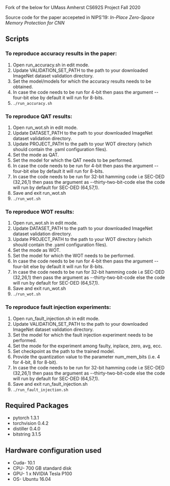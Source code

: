 Fork of the below for UMass Amherst CS692S Project Fall 2020

Source code for the paper accepeted in NIPS'19: 
*In-Place Zero-Space Memory Protection for CNN*

## Scripts
### To reproduce accuracy results in the paper:

1. Open run_accuracy.sh in edit mode. <br/>
2. Update VALIDATION_SET_PATH to the path to your downloaded ImageNet dataset validation directory. <br/>
3. Set the model/models for which the accuracy results needs to be obtained. <br/>
4. In case the code needs to be run for 4-bit then pass the argument --four-bit else by default it will run for 8-bits. <br/>
5. `./run_accuracy.sh `

### To reproduce QAT results:  

1. Open run_wot.sh in edit mode. <br/>
2. Update DATASET_PATH to the path to your downloaded ImageNet dataset validation directory. <br/>
3. Update PROJECT_PATH to the path to your WOT directory (which should contain the .yaml configuration files). <br/>
4. Set the mode as QAT. <br/>
5. Set the model for which the QAT needs to be performed. <br/>
6. In case the code needs to be run for 4-bit then pass the argument --four-bit else by default it will run for 8-bits. <br/>
7. In case the code needs to be run for 32-bit hamming code i.e SEC-DED (32,26,1) then pass the argument as --thirty-two-bit-code else the code will run by default for SEC-DED (64,57,1). <br/>
8. Save and exit run_wot.sh <br/>
9. `./run_wot.sh `

### To reproduce WOT results:

1. Open run_wot.sh in edit mode. <br/>
2. Update DATASET_PATH to the path to your downloaded ImageNet dataset validation directory. <br/>
3. Update PROJECT_PATH to the path to your WOT directory (which should contain the .yaml configuration files). <br/>
4. Set the mode as WOT. <br/>
5. Set the model for which the WOT needs to be performed. <br/>
6. In case the code needs to be run for 4-bit then pass the argument --four-bit else by default it will run for 8-bits. <br/> 
7. In case the code needs to be run for 32-bit hamming code i.e SEC-DED (32,26,1) then pass the argument as --thirty-two-bit-code else the code will run by default for SEC-DED (64,57,1). <br/>
8. Save and exit run_wot.sh <br/>
9. `./run_wot.sh `


### To reproduce fault injection experiments:

1. Open run_fault_injection.sh in edit mode. <br/>
2. Update VALIDATION_SET_PATH to the path to your downloaded ImageNet dataset validation directory. <br/>
2. Set the model for which the fault injection experiment needs to be performed. <br/>
3. Set the mode for the experiment among faulty, inplace, zero, avg, ecc. <br/> 
4. Set checkpoint as the path to the trained model. <br/>
5. Provide the quantization value to the parameter num_mem_bits (i.e. 4 for 4-bit, 8 for 8-bit). <br/>
6. In case the code needs to be run for 32-bit hamming code i.e SEC-DED (32,26,1) then pass the argument as --thirty-two-bit-code else the code will run by default for SEC-DED (64,57,1). <br/>
7. Save and exit run_fault_injection.sh <br/>
8. `./run_fault_injection.sh `


## Required Packages
* pytorch 1.3.1
* torchvision 0.4.2
* distiller 0.4.0
* bitstring 3.1.5

## Hardware configuration used
* Cuda- 10.1
* CPU- 700 GB standard disk
* GPU- 1 x NVIDIA Tesla P100
* OS- Ubuntu 16.04
